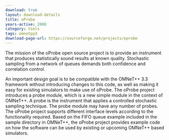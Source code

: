```yaml
---
download: true
layout: download-details
title: oProbe
years-active: 2008
category: tools
tags: omnetpp3
download-page-url: https://sourceforge.net/projects/oprobe
---
```


The mission of the oProbe open source project is to provide an instrument that
produces statistically sound results at known quality. Stochastic sampling from
a network of queues demands both confidence and correlation control.

An important design goal is to be compatible with the OMNeT++ 3.3 framework
without introducing changes to this code, as well as making it easy for existing
simulators to make use of oProbe. The oProbe project introduces a probe module,
which is a new simple module in the context of OMNeT++. A probe is the
instrument that applies a controlled stochastic sampling technique. The probe
module may have any number of probes. The oProbe project supports different
interface levels according to the functionality required. Based on the FIFO
queue example included in the sample directory in OMNeT++, the oProbe project
provides example code on how the software can be used by existing or upcoming
OMNeT++ based simulators.

